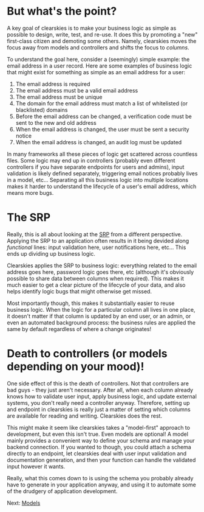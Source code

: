 # But what's the point?

A key goal of clearskies is to make your business logic as simple as possible to design, write, test, and re-use.  It does this by promoting a "new" first-class citizen and demoting some others.  Namely, clearskies moves the focus away from models and controllers and shifts the focus to _columns_.

To understand the goal here, consider a (seemingly) simple example: the email address in a user record.  Here are some examples of business logic that might exist for something as simple as an email address for a user:

1. The email address is required
2. The email address must be a valid email address
3. The email address must be unique
4. The domain for the email address must match a list of whitelisted (or blacklisted) domains
5. Before the email address can be changed, a verification code must be sent to the new and old address
6. When the email address is changed, the user must be sent a security notice
7. When the email address is changed, an audit log must be updated

In many frameworks all these pieces of logic get scattered across countless files.  Some logic may end up in controllers (probably even different controllers if you have separate endpoints for users and admins), input validation is likely defined separately, triggering email notices probably lives in a model, etc...  Separating all this business logic into multiple locations makes it harder to understand the lifecycle of a user's email address, which means more bugs.

# The SRP

Really, this is all about looking at the [SRP](https://en.wikipedia.org/wiki/Single-responsibility_principle) from a different perspective.  Applying the SRP to an application often results in it being devided along _functional_ lines: input validation here, user notifications here, etc...  This ends up dividing up business logic.

Clearskies applies the SRP to business logic: everything related to the email address goes here, password logic goes there, etc (although it's obviously possible to share data between columns when required).  This makes it much easier to get a clear picture of the lifecycle of your data, and also helps identify logic bugs that might otherwise get missed.

Most importantly though, this makes it substantially easier to reuse business logic.  When the logic for a particular column all lives in one place, it doesn't matter if that column is updated by an end user, or an admin, or even an automated background process: the business rules are applied the same by default regardless of where a change originates!

# Death to controllers (or models depending on your mood)!

One side effect of this is the death of controllers.  Not that controllers are bad guys - they just aren't necessary.  After all, when each column already knows how to validate user input, apply business logic, and update external systems, you don't really need a controller anyway.  Therefore, setting up and endpoint in clearskies is really just a matter of setting which columns are available for reading and writing.  Clearskies does the rest.

This might make it seem like clearskies takes a "model-first" approach to development, but even this isn't true.  Even models are optional!  A model mainly provides a convenient way to define your schema and manage your backend connection.  If you wanted to though, you could attach a schema directly to an endpoint, let clearskies deal with user input validation and documentation generation, and then your function can handle the validated input however it wants.

Really, what this comes down to is using the schema you probably already have to generate in your application anyway, and using it to automate some of the drudgery of application development.

Next: [Models](./3_models.md)
